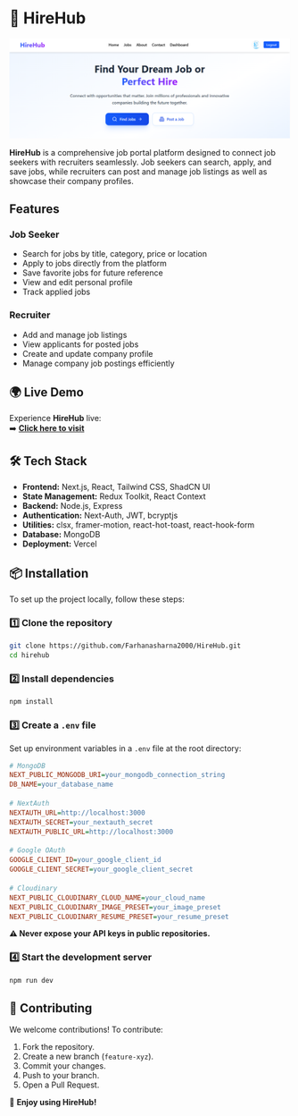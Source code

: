 # 🚀 HireHub

![HireHub Banner](/public/home.png) 



**HireHub** is a comprehensive job portal platform designed to connect job seekers with recruiters seamlessly. Job seekers can search, apply, and save jobs, while recruiters can post and manage job listings as well as showcase their company profiles.


## Features

### Job Seeker
- Search for jobs by title, category, price or location  
- Apply to jobs directly from the platform  
- Save favorite jobs for future reference  
- View and edit personal profile  
- Track applied jobs 

### Recruiter
- Add and manage job listings  
- View applicants for posted jobs  
- Create and update company profile  
- Manage company job postings efficiently  


## 🌍 Live Demo  

Experience **HireHub** live:  
➡️ **[Click here to visit](https://hire-hub-beryl.vercel.app)**  

## 🛠 Tech Stack

- **Frontend:** Next.js, React, Tailwind CSS, ShadCN UI
- **State Management:** Redux Toolkit, React Context
- **Backend:** Node.js, Express
- **Authentication:** Next-Auth, JWT, bcryptjs
- **Utilities:** clsx, framer-motion, react-hot-toast, react-hook-form
- **Database:** MongoDB
- **Deployment:** Vercel 

## 📦 Installation

To set up the project locally, follow these steps:

### 1️⃣ Clone the repository
```sh
git clone https://github.com/Farhanasharna2000/HireHub.git
cd hirehub
```

### 2️⃣ Install dependencies
```sh
npm install
```

### 3️⃣ Create a `.env` file
Set up environment variables in a `.env` file at the root directory:

```ini
# MongoDB
NEXT_PUBLIC_MONGODB_URI=your_mongodb_connection_string
DB_NAME=your_database_name

# NextAuth
NEXTAUTH_URL=http://localhost:3000
NEXTAUTH_SECRET=your_nextauth_secret
NEXTAUTH_PUBLIC_URL=http://localhost:3000

# Google OAuth
GOOGLE_CLIENT_ID=your_google_client_id
GOOGLE_CLIENT_SECRET=your_google_client_secret

# Cloudinary
NEXT_PUBLIC_CLOUDINARY_CLOUD_NAME=your_cloud_name
NEXT_PUBLIC_CLOUDINARY_IMAGE_PRESET=your_image_preset
NEXT_PUBLIC_CLOUDINARY_RESUME_PRESET=your_resume_preset

```

**⚠️ Never expose your API keys in public repositories.**

### 4️⃣ Start the development server
```sh
npm run dev
```

## 🤝 Contributing

We welcome contributions! To contribute:
1. Fork the repository.
2. Create a new branch (`feature-xyz`).
3. Commit your changes.
4. Push to your branch.
5. Open a Pull Request.


🎉 **Enjoy using HireHub!**


